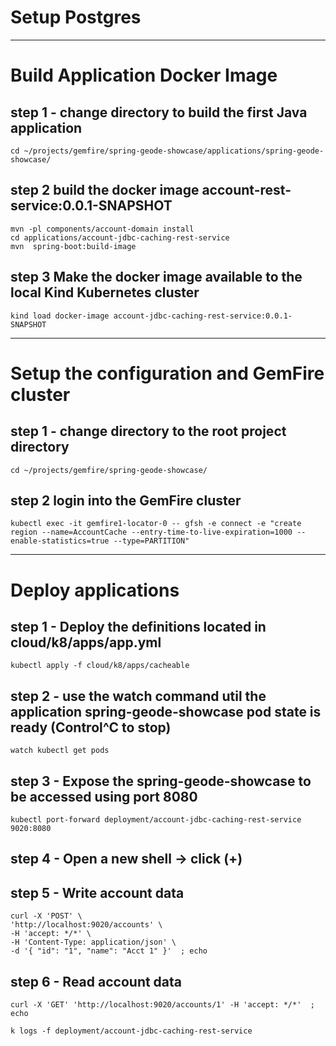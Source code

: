 # Setup Postgres


--------------------------
# Build Application Docker Image

## step 1 - change directory to build the first Java application 

```shell
cd ~/projects/gemfire/spring-geode-showcase/applications/spring-geode-showcase/
```

## step 2 build the docker image account-rest-service:0.0.1-SNAPSHOT

```shell
mvn -pl components/account-domain install
cd applications/account-jdbc-caching-rest-service
mvn  spring-boot:build-image
```

## step 3 Make the docker image available to the local Kind Kubernetes cluster

```shell
kind load docker-image account-jdbc-caching-rest-service:0.0.1-SNAPSHOT
```

--------------------------
# Setup the configuration and GemFire cluster 

## step 1 - change directory to the root project directory

```shell
cd ~/projects/gemfire/spring-geode-showcase/
```

## step 2 login into the GemFire cluster

```shell
kubectl exec -it gemfire1-locator-0 -- gfsh -e connect -e "create region --name=AccountCache --entry-time-to-live-expiration=1000 --enable-statistics=true --type=PARTITION"
```

--------------------------
# Deploy applications

## step 1 - Deploy the definitions located in cloud/k8/apps/app.yml

```shell
kubectl apply -f cloud/k8/apps/cacheable
```

## step 2 - use the watch command util the application spring-geode-showcase pod state is ready   (Control^C to stop)

```shell
watch kubectl get pods
```

## step 3 - Expose the spring-geode-showcase to be accessed using port 8080

```shell
kubectl port-forward deployment/account-jdbc-caching-rest-service 9020:8080
```

## step 4 - Open a new shell -> click (+)

## step 5 - Write account data

```shell
curl -X 'POST' \
'http://localhost:9020/accounts' \
-H 'accept: */*' \
-H 'Content-Type: application/json' \
-d '{ "id": "1", "name": "Acct 1" }'  ; echo

```

## step 6 - Read account data

```shell
curl -X 'GET' 'http://localhost:9020/accounts/1' -H 'accept: */*'  ; echo
```


```shell
k logs -f deployment/account-jdbc-caching-rest-service
```